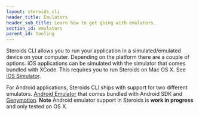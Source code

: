 ```yaml
---
layout: steroids_cli
header_title: Emulators
header_sub_title: Learn how to get going with emulators.
section_id: emulators
parent_id: tooling
---
```


Steroids CLI allows you to run your application in a simulated/emulated device on your computer. Depending on the platform there are a couple of options. iOS applications can be simulated with the simulator that comes bundled with XCode. This requires you to run Steroids on Mac OS X. See [iOS Simulator](ios-simulator).

For Android applications, Steroids CLI ships with support for two different emulators. [Android Emulator](android-emulator) that comes bundled with Android SDK and [Genymotion](genymotion). **Note** Android emulator support in Steroids is **work in progress** and only tested on OS X.

